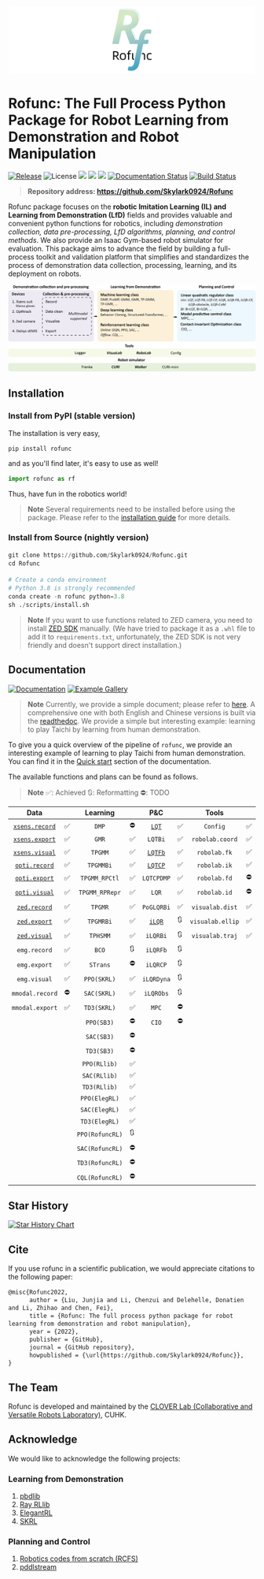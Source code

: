 ![](./img/logo8.png)

# Rofunc: The Full Process Python Package for Robot Learning from Demonstration and Robot Manipulation

[![Release](https://img.shields.io/github/v/release/Skylark0924/Rofunc)](https://pypi.org/project/rofunc/)
![License](https://img.shields.io/github/license/Skylark0924/Rofunc?color=blue)
![](https://img.shields.io/github/downloads/skylark0924/Rofunc/total)
[![](https://img.shields.io/github/issues-closed-raw/Skylark0924/Rofunc?color=brightgreen)](https://github.com/Skylark0924/Rofunc/issues?q=is%3Aissue+is%3Aclosed)
[![](https://img.shields.io/github/issues-raw/Skylark0924/Rofunc?color=orange)](https://github.com/Skylark0924/Rofunc/issues?q=is%3Aopen+is%3Aissue)
[![Documentation Status](https://readthedocs.org/projects/rofunc/badge/?version=latest)](https://rofunc.readthedocs.io/en/latest/?badge=latest)
[![Build Status](https://img.shields.io/endpoint.svg?url=https%3A%2F%2Factions-badge.atrox.dev%2FSkylark0924%2FRofunc%2Fbadge%3Fref%3Dmain&style=flat)](https://actions-badge.atrox.dev/Skylark0924/Rofunc/goto?ref=main)

> **Repository address: https://github.com/Skylark0924/Rofunc**

Rofunc package focuses on the **robotic Imitation Learning (IL) and Learning from Demonstration (LfD)** fields and
provides valuable and convenient python functions for robotics, including _demonstration collection, data
pre-processing, LfD algorithms, planning, and control methods_. We also provide an Isaac Gym-based robot simulator for
evaluation. This package aims to advance the field by building a full-process toolkit and validation platform that
simplifies and standardizes the process of demonstration data collection, processing, learning, and its deployment on
robots.

![](./img/pipeline.png)

## Installation

### Install from PyPI (stable version)

The installation is very easy,

```
pip install rofunc
```

and as you'll find later, it's easy to use as well!

```python
import rofunc as rf
```

Thus, have fun in the robotics world!
> **Note**
> Several requirements need to be installed before using the package. Please refer to
> the [installation guide](https://rofunc.readthedocs.io/en/latest/overview.html#installation) for more details.

### Install from Source (nightly version)

```python
git clone https://github.com/Skylark0924/Rofunc.git
cd Rofunc

# Create a conda environment
# Python 3.8 is strongly recommended
conda create -n rofunc python=3.8
sh ./scripts/install.sh
```

> **Note**
> If you want to use functions related to ZED camera, you need to
> install [ZED SDK](https://www.stereolabs.com/developers/release/#downloads) manually. (We have tried to package it as
> a `.whl` file to add it to `requirements.txt`, unfortunately, the ZED SDK is not very friendly and doesn't support
> direct installation.)

## Documentation

[![Documentation](https://img.shields.io/badge/Documentation-Access-brightgreen?style=for-the-badge)](https://rofunc.readthedocs.io/en/latest/)
[![Example Gallery](https://img.shields.io/badge/Example%20Gallery-Access-brightgreen?style=for-the-badge)](https://rofunc.readthedocs.io/en/latest/auto_examples/index.html)

> **Note**
> Currently, we provide a simple document; please refer to [here](./rofunc/).
> A comprehensive one with both English and Chinese versions is built via
> the [readthedoc](https://rofunc.readthedocs.io/en/latest/).
> We provide a simple but interesting example: learning to play
> Taichi by learning from human demonstration.

To give you a quick overview of the pipeline of `rofunc`, we provide an interesting example of learning to play Taichi
from human demonstration. You can find it in the [Quick start](https://rofunc.readthedocs.io/en/latest/quickstart.html)
section of the documentation.

The available functions and plans can be found as follows.

> **Note**
> ✅: Achieved 🔃: Reformatting ⛔: TODO

|                                      Data                                       |   |    Learning     |    |                                   P&C                                   |    |      Tools       |   |                                 Simulator                                 |    |
|:-------------------------------------------------------------------------------:|---|:---------------:|----|:-----------------------------------------------------------------------:|----|:----------------:|---|:-------------------------------------------------------------------------:|----|
|  [`xsens.record`](https://rofunc.readthedocs.io/en/latest/devices/xsens.html)   | ✅ |      `DMP`      | ⛔  |   [`LQT`](https://rofunc.readthedocs.io/en/latest/planning/lqt.html)    | ✅  |     `Config`     | ✅ | [`Franka`](https://rofunc.readthedocs.io/en/latest/simulator/franka.html) | ✅  |
|  [`xsens.export`](https://rofunc.readthedocs.io/en/latest/devices/xsens.html)   | ✅ |      `GMR`      | ✅  |                                 `LQTBi`                                 | ✅  | `robolab.coord`  | ✅ |   [`CURI`](https://rofunc.readthedocs.io/en/latest/simulator/curi.html)   | ✅  |
|  [`xsens.visual`](https://rofunc.readthedocs.io/en/latest/devices/xsens.html)   | ✅ |     `TPGMM`     | ✅  | [`LQTFb`](https://rofunc.readthedocs.io/en/latest/planning/lqt_fb.html) | ✅  |   `robolab.fk`   | ✅ |                                `CURIMini`                                 | 🔃 |
| [`opti.record`](https://rofunc.readthedocs.io/en/latest/devices/optitrack.html) | ✅ |    `TPGMMBi`    | ✅  | [`LQTCP`](https://rofunc.readthedocs.io/en/latest/planning/lqt_cp.html) | ✅  |   `robolab.ik`   | ✅ |                              `CURISoftHand`                               | ✅  |
| [`opti.export`](https://rofunc.readthedocs.io/en/latest/devices/optitrack.html) | ✅ |  `TPGMM_RPCtl`  | ✅  |                               `LQTCPDMP`                                | ✅  |   `robolab.fd`   | ⛔ |                                 `Walker`                                  | ✅  |
| [`opti.visual`](https://rofunc.readthedocs.io/en/latest/devices/optitrack.html) | ✅ | `TPGMM_RPRepr`  | ✅  |                                  `LQR`                                  | ✅  |   `robolab.id`   | ⛔ |                                  `Gluon`                                  | 🔃 |
|    [`zed.record`](https://rofunc.readthedocs.io/en/latest/devices/zed.html)     | ✅ |     `TPGMR`     | ✅  |                               `PoGLQRBi`                                | ✅  | `visualab.dist`  | ✅ |                                 `Baxter`                                  | 🔃 |
|    [`zed.export`](https://rofunc.readthedocs.io/en/latest/devices/zed.html)     | ✅ |    `TPGMRBi`    | ✅  |  [`iLQR`](https://rofunc.readthedocs.io/en/latest/planning/ilqr.html)   | 🔃 | `visualab.ellip` | ✅ |                                 `Sawyer`                                  | 🔃 |
|    [`zed.visual`](https://rofunc.readthedocs.io/en/latest/devices/zed.html)     | ✅ |    `TPHSMM`     | ✅  |                                `iLQRBi`                                 | 🔃 | `visualab.traj`  | ✅ |                               `Multi-Robot`                               | ✅  |
|                                  `emg.record`                                   | ✅ |      `BCO`      | 🔃 |                                `iLQRFb`                                 | 🔃 |                  |   |                                                                           |    |
|                                  `emg.export`                                   | ✅ |    `STrans`     | ⛔  |                                `iLQRCP`                                 | 🔃 |                  |   |                                                                           |    |
|                                  `emg.visual`                                   | ✅ |   `PPO(SKRL)`   | ✅  |                               `iLQRDyna`                                | 🔃 |                  |   |                                                                           |    |
|                                 `mmodal.record`                                 | ⛔ |   `SAC(SKRL)`   | ✅  |                                `iLQRObs`                                | 🔃 |                  |   |                                                                           |    |
|                                 `mmodal.export`                                 | ✅ |   `TD3(SKRL)`   | ✅  |                                  `MPC`                                  | ⛔  |                  |   |                                                                           |    |
|                                                                                 |   |   `PPO(SB3)`    | ⛔  |                                  `CIO`                                  | ⛔  |                  |   |                                                                           |    |
|                                                                                 |   |   `SAC(SB3)`    | ⛔  |                                                                         |    |                  |   |                                                                           |    |
|                                                                                 |   |   `TD3(SB3)`    | ⛔  |                                                                         |    |                  |   |                                                                           |    |
|                                                                                 |   |  `PPO(RLlib)`   | ✅  |                                                                         |    |                  |   |                                                                           |    |
|                                                                                 |   |  `SAC(RLlib)`   | ✅  |                                                                         |    |                  |   |                                                                           |    |
|                                                                                 |   |  `TD3(RLlib)`   | ✅  |                                                                         |    |                  |   |                                                                           |    |
|                                                                                 |   |  `PPO(ElegRL)`  | ✅  |                                                                         |    |                  |   |                                                                           |    |
|                                                                                 |   |  `SAC(ElegRL)`  | ✅  |                                                                         |    |                  |   |                                                                           |    |
|                                                                                 |   |  `TD3(ElegRL)`  | ✅  |                                                                         |    |                  |   |                                                                           |    |
|                                                                                 |   | `PPO(RofuncRL)` | 🔃 |                                                                         |    |                  |   |                                                                           |    |
|                                                                                 |   | `SAC(RofuncRL)` | ⛔  |                                                                         |    |                  |   |                                                                           |    |
|                                                                                 |   | `TD3(RofuncRL)` | ⛔  |                                                                         |    |                  |   |                                                                           |    |
|                                                                                 |   | `CQL(RofuncRL)` | ⛔  |                                                                         |    |                  |   |                                                                           |    |

## Star History

[![Star History Chart](https://api.star-history.com/svg?repos=Skylark0924/Rofunc&type=Date)](https://star-history.com/#Skylark0924/Rofunc&Date)

## Cite

If you use rofunc in a scientific publication, we would appreciate citations to the following paper:

```
@misc{Rofunc2022,
      author = {Liu, Junjia and Li, Chenzui and Delehelle, Donatien and Li, Zhihao and Chen, Fei},
      title = {Rofunc: The full process python package for robot learning from demonstration and robot manipulation},
      year = {2022},
      publisher = {GitHub},
      journal = {GitHub repository},
      howpublished = {\url{https://github.com/Skylark0924/Rofunc}},
}
```

## The Team

Rofunc is developed and maintained by the [CLOVER Lab (Collaborative and Versatile Robots Laboratory)](https://feichenlab.com/), CUHK.

## Acknowledge

We would like to acknowledge the following projects:

### Learning from Demonstration

1. [pbdlib](https://gitlab.idiap.ch/rli/pbdlib-python)
2. [Ray RLlib](https://docs.ray.io/en/latest/rllib/index.html)
3. [ElegantRL](https://github.com/AI4Finance-Foundation/ElegantRL)
4. [SKRL](https://github.com/Toni-SM/skrl)

### Planning and Control

1. [Robotics codes from scratch (RCFS)](https://gitlab.idiap.ch/rli/robotics-codes-from-scratch)
2. [pddlstream](https://github.com/caelan/pddlstream)
